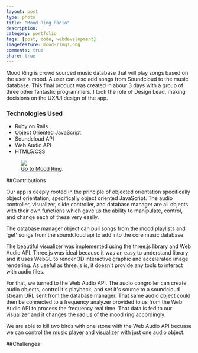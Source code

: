 ```yaml
---
layout: post
type: photo
title: "Mood Ring Radio"
description:
category: portfolio
tags: [post, code, webdevelopment]
imagefeature: mood-ring1.png
comments: true
share: true
---
```


Mood Ring is crowd sourced music database that will play songs based on the user's mood. A user can also add songs from Soundcloud to the music database. This final product was created in abour 3 days with a group of three other fantastic programmers. I took the role of Design Lead, making decisions on the UX/UI design of the app.


### Technologies Used
- Ruby on Rails
- Object Oriented JavaScript
- Soundcloud API
- Web Audio API
- HTML5/CSS

<figure>
  <a href="http://moodringradio.herokuapp.com"><img src="{{ site.url }}/images/mood-ring1.png"></a>
  <figcaption><a href="http://moodringradio.herokuapp.com" data-toggle="tooltip" title="Visit Mood Ring LIVE!">Go to Mood Ring</a>.</figcaption>
</figure>

##Contributions

Our app is deeply rooted in the principle of objected orientation specifically object orientation, specifically object oriented JavaScript. The audio controller, visualizer, slide controller, and database manager are all objects with their own functions which gave us the ability to manipulate, control, and change each of these very easily.

The database manager object can pull songs from the mood playlists and 'get' songs from the soundcloud api to add into the core music database.

The beautiful visualizer was implemented using the three.js library and Web Audio API. Three.js was ideal because it was an easy to understand library and it uses WebGL to render 3D interactive graphic and accelerated image rendering. As useful as three.js is, it doesn't provide any tools to interact with audio files.

For that, we turned to the Web Audio API. The audio congroller can create audio objects, control it's playback, and set it's source to a soundcloud stream URL sent from the database manager. That same audio object could then be connected to a frequency analyzer provided to us from the Web Audio API to process the frequency real time. That data is fed to our visualizer and it changes the radius of the mood ring accordingly.

We are able to kill two birds with one stone with the Web Audio API becuase we can control the music player and visualizer with just one audio object.

##Challenges


